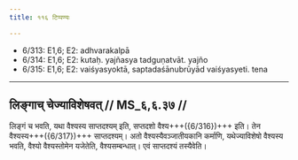 ```yaml
---
title: ११६ टिप्पण्यः

---
```

- 6/313: E1,6; E2: adhvarakalpā
- 6/314: E1,6; E2: kutaḥ. yajñasya tadguṇatvāt. yajño
- 6/315: E1,6; E2: vaiśyasyoktā, saptadaśānubrūyād vaiśyasyeti. tena

____________________________________________


## लिङ्गाच् चेज्याविशेषवत् // MS_६,६.३७ //

लिङ्गं च भवति, यथा वैश्यस्य साप्तदश्यम् इति, सप्तदशो वैश्य+++({6/316})+++ इति। तेन वैश्यस्य+++({6/317})+++ साप्तदश्यम्। अतो वैश्यस्यैवञ्जातीयकानि कर्माणि, यथेज्याविशेषो वैश्यस्य भवति, वैश्यो वैश्यस्तोमेन यजेतेति, वैश्यसम्बन्धात्। एवं साप्तदश्यं तस्यैवेति।